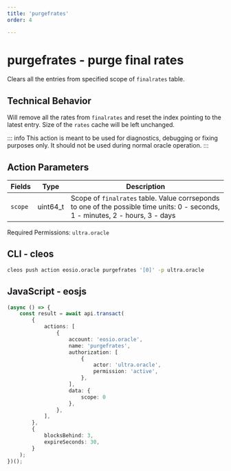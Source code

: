 ```yaml
---
title: 'purgefrates'
order: 4

---
```


# purgefrates - purge final rates

Clears all the entries from specified scope of `finalrates` table.

## Technical Behavior

Will remove all the rates from `finalrates` and reset the index pointing to the latest entry. Size of the `rates` cache will be left unchanged.

::: info
This action is meant to be used for diagnostics, debugging or fixing purposes only. It should not be used during normal oracle operation.
:::

## Action Parameters

| Fields  | Type     | Description                                                                                                                     |
| ------- | -------- | ------------------------------------------------------------------------------------------------------------------------------- |
| `scope` | uint64_t | Scope of `finalrates` table. Value corrseponds to one of the possible time units: 0 - seconds, 1 - minutes, 2 - hours, 3 - days |

Required Permissions: `ultra.oracle`

## CLI - cleos

```bash
cleos push action eosio.oracle purgefrates '[0]' -p ultra.oracle
```

## JavaScript - eosjs

```typescript
(async () => {
    const result = await api.transact(
        {
            actions: [
                {
                    account: 'eosio.oracle',
                    name: 'purgefrates',
                    authorization: [
                        {
                            actor: 'ultra.oracle',
                            permission: 'active',
                        },
                    ],
                    data: {
                        scope: 0
                    },
                },
            ],
        },
        {
            blocksBehind: 3,
            expireSeconds: 30,
        }
    );
})();
```